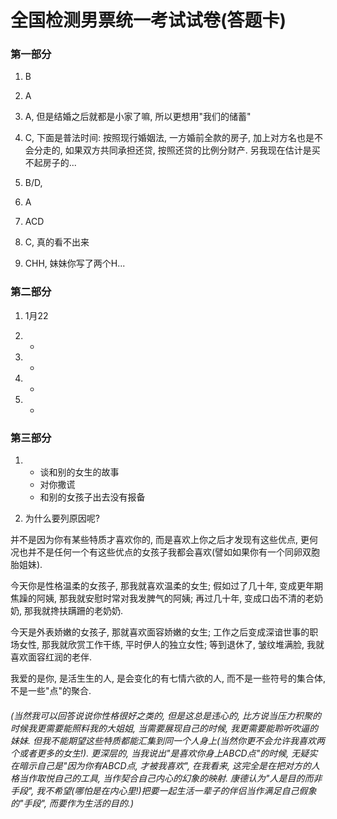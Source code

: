 # 全国检测男票统一考试试卷(答题卡)

### 第一部分

1. B

2. A

3. A, 但是结婚之后就都是小家了嘛, 所以更想用"我们的储蓄"

4. C, 下面是普法时间: 按照现行婚姻法, 一方婚前全款的房子, 加上对方名也是不会分走的, 如果双方共同承担还贷, 按照还贷的比例分财产. 另我现在估计是买不起房子的...

5. B/D,

6. A

7. ACD

8. C, 真的看不出来

9. CHH, 妹妹你写了两个H...

### 第二部分

1. 1月22

2. -

3. -

4. -

5. -

### 第三部分

1. - 谈和别的女生的故事
   - 对你撒谎
   - 和别的女孩子出去没有报备

2. 为什么要列原因呢?

并不是因为你有某些特质才喜欢你的, 而是喜欢上你之后才发现有这些优点, 更何况也并不是任何一个有这些优点的女孩子我都会喜欢(譬如如果你有一个同卵双胞胎姐妹).

今天你是性格温柔的女孩子, 那我就喜欢温柔的女生; 假如过了几十年, 变成更年期焦躁的阿姨, 那我就安慰时常对我发脾气的阿姨; 再过几十年, 变成口齿不清的老奶奶, 那我就搀扶蹒跚的老奶奶.

今天是外表娇嫩的女孩子, 那就喜欢面容娇嫩的女生; 工作之后变成深谙世事的职场女性, 那我就欣赏工作干练, 平时伊人的独立女性; 等到退休了, 皱纹堆满脸, 我就喜欢面容红润的老伴.

我爱的是你, 是活生生的人, 是会变化的有七情六欲的人, 而不是一些符号的集合体, 不是一些"点"的聚合.

###### (当然我可以回答说说你性格很好之类的, 但是这总是违心的, 比方说当压力积聚的时候我更需要能照料我的大姐姐, 当需要展现自己的时候, 我更需要能聆听吹逼的妹妹. 但我不能期望这些特质都能汇集到同一个人身上(当然你更不会允许我喜欢两个或者更多的女生!). 更深层的, 当我说出"是喜欢你身上ABCD点"的时候, 无疑实在暗示自己是"因为你有ABCD点, 才被我喜欢", 在我看来, 这完全是在把对方的人格当作取悦自己的工具, 当作契合自己内心的幻象的映射. 康德认为"人是目的而非手段", 我不希望(哪怕是在内心里!)把要一起生活一辈子的伴侣当作满足自己假象的"手段", 而要作为生活的目的.)
